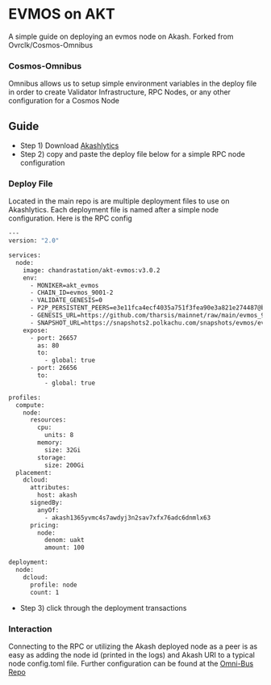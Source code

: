 # EVMOS on AKT
A simple guide on deploying an evmos node on Akash. Forked from Ovrclk/Cosmos-Omnibus 

### Cosmos-Omnibus

Omnibus allows us to setup simple environment variables in the deploy file in order to create Validator Infrastructure, RPC Nodes, or any other configuration for a Cosmos Node

## Guide 

* Step 1) Download [Akashlytics](https://akashlytics.com/deploy)
* Step 2) copy and paste the deploy file below for a simple RPC node configuration

### Deploy File

Located in the main repo is are multiple deployment files to use on Akashlytics. Each deployment file is named after a simple node configuration. Here is the RPC config

```bash
---
version: "2.0"

services:
  node:
    image: chandrastation/akt-evmos:v3.0.2
    env:
      - MONIKER=akt_evmos
      - CHAIN_ID=evmos_9001-2
      - VALIDATE_GENESIS=0
      - P2P_PERSISTENT_PEERS=e3e11fca4ecf4035a751f3fea90e3a821e274487@bd-evmos-mainnet-seed-node-01.bdnodes.net:26656,fc86e7e75c5d2e4699535e1b1bec98ae55b16826@bd-evmos-mainnet-seed-node-02.bdnodes.net:26656,40f4fac63da8b1ce8f850b0fa0f79b2699d2ce72@seed.evmos.jerrychong.com:26656,eaa3dae2275faf9f599690c336d0e41e59fa6ae0@65.108.6.69:26656
      - GENESIS_URL=https://github.com/tharsis/mainnet/raw/main/evmos_9001-2/genesis.json.zip
      - SNAPSHOT_URL=https://snapshots2.polkachu.com/snapshots/evmos/evmos_225990.tar.lz4
    expose:
      - port: 26657
        as: 80
        to:
          - global: true
      - port: 26656
        to:
          - global: true

profiles:
  compute:
    node:
      resources:
        cpu:
          units: 8
        memory:
          size: 32Gi
        storage:
          size: 200Gi
  placement:
    dcloud:
      attributes:
        host: akash
      signedBy:
        anyOf:
          - akash1365yvmc4s7awdyj3n2sav7xfx76adc6dnmlx63
      pricing:
        node:
          denom: uakt
          amount: 100

deployment:
  node:
    dcloud:
      profile: node
      count: 1
```
* Step 3) click through the deployment transactions

### Interaction
Connecting to the RPC or utilizing the Akash deployed node as a peer is as easy as adding the node id (printed in the logs) and Akash URI to a typical node config.toml file. Further configuration can be found at the [Omni-Bus Repo](https://github.com/ovrclk/cosmos-omnibus)
